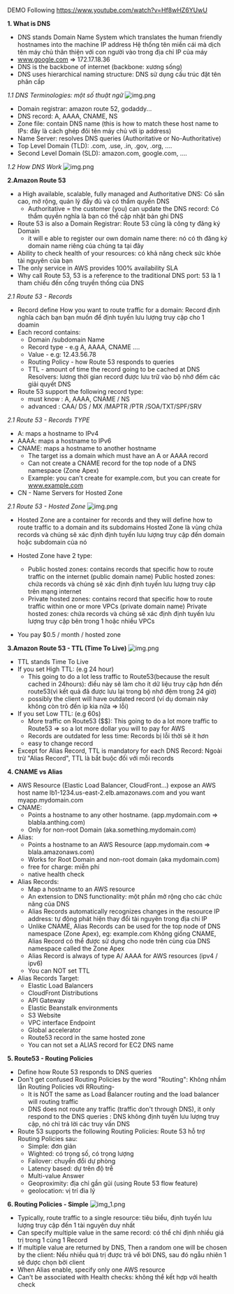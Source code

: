 DEMO Following
https://www.youtube.com/watch?v=Hf8wHZ6YUwU


**1. What is DNS**
- DNS stands Domain Name System which translates the human friendly hostnames into the machine IP address
  Hệ thống tên miền cái mà dịch tên máy chủ thân thiện với con người vào trong địa chỉ IP của máy
- www.google.com => 172.17.18.36
- DNS is the backbone of internet (backbone: xương sống)
- DNS uses hierarchical naming structure: DNS sử dụng cấu trúc đặt tên phân cấp

_1.1 DNS Terminologies: một số thuật ngữ_
![img.png](images/img_34.png)
- Domain registrar: amazon route 52, godaddy...
- DNS record: A, AAAA, CNAME, NS
- Zone file: contain DNS name (this is how to match these host name to IPs: đây là cách ghép đôi tên máy chủ với ip address)
- Name Server: resolves DNS queries (Authoritative or No-Authoritative)
- Top Level Domain (TLD): .com, .use, .in, .gov, .org, ....
- Second Level Domain (SLD): amazon.com, google.com, ....

_1.2 How DNS Work_
![img.png](images/img_35.png)

**2.Amazon Route 53**
- a High available, scalable, fully managed and Authoritative DNS: Có sẵn cao, mở rộng, quản lý đầy đủ và có thẩm quyền DNS
  - Authoritative = the customer (you) can update the DNS record: Có thẩm quyền nghĩa là bạn có thể cập nhật bản ghi DNS 
- Route 53 is also a Domain Registrar: Route 53 cũng là công ty đăng ký Domain
  - it will e able to register our own domain name there: nó có th  đăng ký domain name riêng của chúng ta tại đây
- Ability to check health of your resources: có khả năng check sức khỏe tài nguyên của bạn
- The only service in AWS provides 100% availability SLA
- Why call Route 53, 53 is a reference to the traditional DNS port: 53 là 1 tham chiếu đến cổng truyền thống của DNS

_2.1 Route 53 - Records_
- Record define How you want to route traffic for a domain: Record định nghĩa cách bạn bạn muốn để định tuyến lưu lượng truy cập cho 1 doamin
- Each record contains:
  - Domain /subdomain Name
  - Record type - e.g A, AAAA, CNAME ....
  - Value - e.g: 12.43.56.78
  - Routing Policy - how Route 53 responds to queries
  - TTL - amount of time the record going to be cached at DNS Resolvers: lương thời gian record được lưu trữ vào bộ nhớ đếm các giải quyết DNS
- Route 53 support the following record type:
  - must know : A, AAAA, CNAME / NS
  - advanced : CAA/ DS / MX /MAPTR /PTR /SOA/TXT/SPF/SRV

_2.1 Route 53 - Records TYPE_
- A: maps a hostname to IPv4
- AAAA: maps a hostname to IPv6
- CNAME: maps a hostname to another hostname
  - The target iss a domain which must have an A or AAAA record
  - Can not create a CNAME record for the top node of a DNS namespace (Zone Apex)
  - Example: you can't create for example.com, but you can create for www.example.com
- CN - Name Servers for Hosted Zone

_2.1 Route 53 - Hosted Zone_
![img.png](images/img_36.png)
- Hosted Zone are a container for records and they will define how to route traffic to a domain and its subdomains
  Hosted Zone là vùng chứa records và chúng sẽ xác định định tuyến lưu lượng truy cập đến domain hoặc subdomain của nó
- Hosted Zone have 2 type:
  - Public hosted zones: contains records that specific how to route traffic on the internet (public domain name)
    Public hosted zones: chứa records và chúng sẽ xác định định tuyến lưu lượng truy cập trên mạng internet
  - Private hosted zones: contains record that specific how to route traffic within one or more VPCs (private domain name)
    Private hosted zones: chứa records và chúng sẽ xác định định tuyến lưu lượng truy cập bên trong 1 hoặc nhiều VPCs

- You pay $0.5 / month / hosted zone

**3.Amazon Route 53 - TTL (Time To Live)**
![img.png](images/img_37.png)

- TTL stands Time To Live
- If you set High TTL: (e.g 24 hour)
  - This going to do a lot less traffic to Route53(because the result cached in 24hours): điều này sẽ làm cho ít dữ liệu truy cập hơn đến route53(vì kết quả đã được lưu lại trong bộ nhớ đệm trong 24 giờ)
  - possibly the client will have outdated record (ví dụ domain này không còn trỏ đến ip kia nữa => lỗi)
- If you set Low TTL: (e.g 60s)
  - More traffic on Route53 ($$): This going to do a lot more traffic to Route53 => so a lot more dollar you will to pay for AWS
  - Records are outdated for less time: Records bị lỗi thời sẽ ít hơn
  - easy to change record
- Except for Alias Record, TTL is mandatory for each DNS Record: Ngoài trừ "Alias Record", TTL là bắt buộc đối với mỗi records


**4. CNAME vs Alias**
- AWS Resource (Elastic Load Balancer, CloudFront...) expose an AWS host name
  lb1-1234.us-east-2.elb.amazonaws.com and you want myapp.mydomain.com
- CNAME:
  - Points a hostname to any other hostname. (app.mydomain.com => blabla.anthing.com)
  - Only for non-root Domain (aka.something.mydomain.com)
- Alias:
  - Points a hostname to an AWS Resource (app.mydomain.com => blala.amazonaws.com)
  - Works for Root Domain and non-root domain (aka mydomain.com)
  - free for charge: miễn phí
  - native health check
- Alias Records:
  - Map a hostname to an AWS resource
  - An extension to DNS functionality: một phần mở rộng cho các chức năng của DNS 
  - Alias Records automatically recognizes changes in the resource IP address: tự động phát hiện thay đổi tài nguyên trong địa chỉ IP
  - Unlike CNAME,  Alias Records can be used for  the top node of DNS namespace (Zone Apex), eg: example.com
  Không giống CNAME, Alias Record có thể được sử dụng cho node trên cùng của DNS namespace called the Zone Apex
  - Alias Record is always of type A/ AAAA for AWS resources (ipv4 / ipv6)
  - You can NOT set TTL
- Alias Records Target:
  - Elastic Load Balancers 
  - CloudFront Distributions
  - API Gateway
  - Elastic Beanstalk environments
  - S3 Website
  - VPC interface Endpoint
  - Global accelerator
  - Route53 record in the same hosted zone
  - You can not set a ALIAS record for EC2 DNS name

**5. Route53 - Routing Policies**
- Define how Route 53 responds to DNS queries
- Don't get confused Routing Policies by the word "Routing": Không nhầm lẫn Routing Policies với RRouting-
  - It is NOT the same as Load Balancer routing and the load balancer will routing traffic
  - DNS does not route any traffic (traffic don't through DNS), it only respond to the DNS queries : DNS không định tuyến lưu lượng truy cập, nó chỉ trả lời các truy vấn DNS 
- Route 53 supports the following Routing Policies: Route 53 hỗ trợ Routing Policies sau:
  - Simple: đơn giản
  - Wighted: có trọng số, có trọng lượng
  - Failover: chuyển đổi dự phòng
  - Latency based: dự trên độ trễ
  - Multi-value Answer
  - Geoproximity: địa chỉ gần gũi (using Route 53 flow feature)
  - geolocation: vị trí đia lý

**6. Routing Policies - Simple**
![img_1.png](images/img_38.png)
- Typically, route traffic to a single resource: tiêu biểu, định tuyến lưu lượng truy cập đến 1 tài nguyên duy nhất
- Can specify multiple value in the same record: có thể chỉ định nhiều giá trị trong 1 cùng 1 Record
- If multiple value are returned by DNS, Then a random one will be chosen by the client: 
 Nếu nhiều quá trị được trả vể bởi DNS, sau đó ngẫu nhiên 1 sẽ được chọn bởi client
- When Alias enable, specify only one AWS resource
- Can't be associated with Health checks: không thể kết hợp với health check